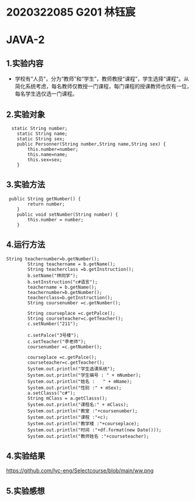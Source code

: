 # 2020322085 G201 林钰宸
# JAVA-2
## 1.实验内容
+ 学校有“人员”，分为“教师”和“学生”，教师教授“课程”，学生选择“课程”。从简化系统考虑，每名教师仅教授一门课程，每门课程的授课教师也仅有一位，每名学生选仅选一门课程。
## 2.实验对象
```
  static String number;
	static String name;
	static String sex;
	public Personner(String number,String name,String sex) {
		this.number=number;
		this.name=name;
		this.sex=sex;
    }
```
## 3.实验方法

```
 public String getNumber() {
		return number;
	}
	public void setNumber(String number) {
		this.number = number;
	}
```
## 4.运行方法
```
String teachernumber=b.getNumber();
		String teachername = b.getName();
		String teacherclass =b.getInstruction();
		b.setName("林同学");
		b.setInstruction("c#语言");
		teachername = b.getName();
		teachernumber=b.getNumber();
		teacherclass=b.getInstruction();
		String coursenumber =c.getNumber();
	
		String courseplace =c.getPalce();
		String courseteacher=c.getTeacher();
		c.setNumber("211");
	
		c.setPalce("3号楼");
		c.setTeacher("李老师");
		coursenumber =c.getNumber();

		courseplace =c.getPalce();
		courseteacher=c.getTeacher();
		System.out.println("学生选课系统");
		System.out.println("学生编号 : " + mNumber);
		System.out.println("姓名 :   " + mName);
		System.out.println("性别 :" + mSex);
		a.setClasss("c#");
		String mClass = a.getClasss();
		System.out.println("课程名:" + mClass);
		System.out.println("教室 :"+coursenumber);
		System.out.println("课程 :"+c);
		System.out.println("教学楼 :"+courseplace);
		System.out.println("时间 :"+df.format(new Date()));
		System.out.println("教师姓名 :"+courseteacher);
```
## 4.实验结果
https://github.com/lyc-eng/Selectcourse/blob/main/ww.png

## 5.实验感想

